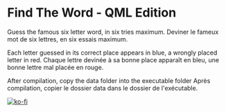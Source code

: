 # Find The Word - QML Edition
Guess the famous six letter word, in six tries maximum.
Deviner le fameux mot de six lettres, en six essais maximum.

Each letter guessed in its correct place appears in blue, a wrongly placed letter in red.
Chaque lettre devinée à sa bonne place apparaît en bleu, une bonne lettre mal placée en rouge.

After compilation, copy the data folder into the executable folder
Après compilation, copier le dossier data dans le dossier de l'exécutable.


[![ko-fi](https://ko-fi.com/img/githubbutton_sm.svg)](https://ko-fi.com/J3J06YG5P)
